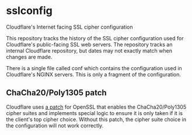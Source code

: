 sslconfig
=========

Cloudflare's Internet facing SSL cipher configuration

This repository tracks the history of the SSL cipher configuration used for
Cloudflare's public-facing SSL web servers. The repository tracks an internal
Cloudflare repository, but dates may not exactly match when changes are made.

There is a single file called conf which contains the configuration used in
Cloudflare's NGINX servers. This is only a fragment of the configuration.

ChaCha20/Poly1305 patch
-----------------------

Cloudflare uses [a patch](patches/openssl__1.1.0_chacha20_poly1305.patch) for
OpenSSL that enables the ChaCha20/Poly1305 cipher suites and implements
special logic to ensure it is only taken if it is the client's top cipher
choice.  Without this patch, the cipher suite choice in the configuration
will not work correctly.
